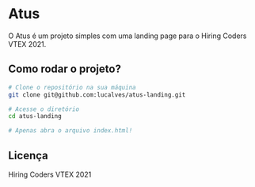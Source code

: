 # Atus

O Atus é um projeto simples com uma landing page para o Hiring Coders VTEX 2021.

## Como rodar o projeto?

```bash
# Clone o repositório na sua máquina
git clone git@github.com:lucalves/atus-landing.git

# Acesse o diretório
cd atus-landing

# Apenas abra o arquivo index.html!
```

## Licença

Hiring Coders VTEX 2021
